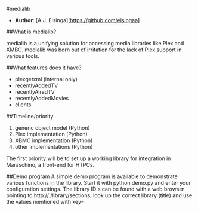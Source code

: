 #medialib

* **Author**: [A.J. Elsinga](https://github.com/elsingaa]

##What is medialib?

medialib is a unifying solution for accessing media libraries like Plex and XMBC. medialib was born out of irritation for the lack of Plex support in various tools.


##What features does it have?
* plexgetxml (internal only)
* recentlyAddedTV
* recentlyAiredTV
* recentlyAddedMovies
* clients


##Timeline/priority

1. generic object model (Python)
2. Plex implementation (Python)
3. XBMC implementation (Python)
4. other implementations (Python)

The first priority will be to set up a working library for integration in Maraschino, a front-end for HTPCs.

##Demo program
A simple demo program is available to demonstrate various functions in the library. Start it with python demo.py and enter your configuration settings.
The library ID's can be found with a web browser pointing to http://<yourplexserver>:<port>/library/sections, look up the correct library (title)
and use the values mentioned with key=
 